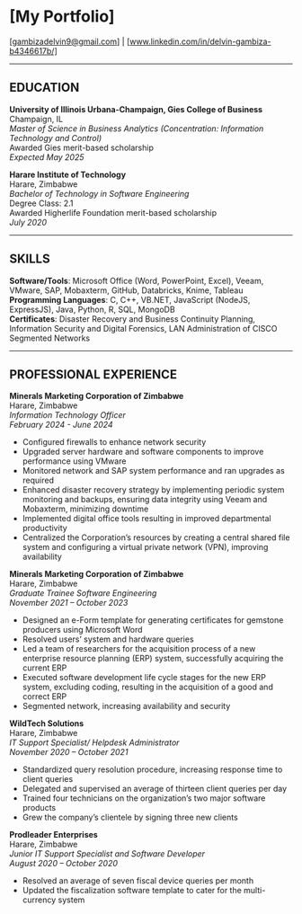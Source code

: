 # **[My Portfolio]**  
[gambizadelvin9@gmail.com] | [www.linkedin.com/in/delvin-gambiza-b4346617b/] 

---

## **EDUCATION**

**University of Illinois Urbana-Champaign, Gies College of Business**  
Champaign, IL  
*Master of Science in Business Analytics (Concentration: Information Technology and Control)*  
Awarded Gies merit-based scholarship  
*Expected May 2025*

**Harare Institute of Technology**  
Harare, Zimbabwe  
*Bachelor of Technology in Software Engineering*  
Degree Class: 2.1  
Awarded Higherlife Foundation merit-based scholarship  
*July 2020*

---

## **SKILLS**

**Software/Tools**: Microsoft Office (Word, PowerPoint, Excel), Veeam, VMware, SAP, Mobaxterm, GitHub, Databricks, Knime, Tableau  
**Programming Languages**: C, C++, VB.NET, JavaScript (NodeJS, ExpressJS), Java, Python, R, SQL, MongoDB  
**Certificates**: Disaster Recovery and Business Continuity Planning, Information Security and Digital Forensics, LAN Administration of CISCO Segmented Networks

---

## **PROFESSIONAL EXPERIENCE**

**Minerals Marketing Corporation of Zimbabwe**  
Harare, Zimbabwe  
*Information Technology Officer*  
*February 2024 - June 2024*  
- Configured firewalls to enhance network security  
- Upgraded server hardware and software components to improve performance using VMware  
- Monitored network and SAP system performance and ran upgrades as required  
- Enhanced disaster recovery strategy by implementing periodic system monitoring and backups, ensuring data integrity using Veeam and Mobaxterm, minimizing downtime  
- Implemented digital office tools resulting in improved departmental productivity  
- Centralized the Corporation’s resources by creating a central shared file system and configuring a virtual private network (VPN), improving availability  

**Minerals Marketing Corporation of Zimbabwe**  
Harare, Zimbabwe  
*Graduate Trainee Software Engineering*  
*November 2021 – October 2023*  
- Designed an e-Form template for generating certificates for gemstone producers using Microsoft Word  
- Resolved users’ system and hardware queries  
- Led a team of researchers for the acquisition process of a new enterprise resource planning (ERP) system, successfully acquiring the current ERP  
- Executed software development life cycle stages for the new ERP system, excluding coding, resulting in the acquisition of a good and correct ERP  
- Segmented network, increasing availability and security  

**WildTech Solutions**  
Harare, Zimbabwe  
*IT Support Specialist/ Helpdesk Administrator*  
*November 2020 – October 2021*  
- Standardized query resolution procedure, increasing response time to client queries  
- Delegated and supervised an average of thirteen client queries per day  
- Trained four technicians on the organization’s two major software products  
- Grew the company’s clientele by signing three new clients  

**Prodleader Enterprises**  
Harare, Zimbabwe  
*Junior IT Support Specialist and Software Developer*  
*August 2020 – October 2020*  
- Resolved an average of seven fiscal device queries per month  
- Updated the fiscalization software template to cater for the multi-currency system  
